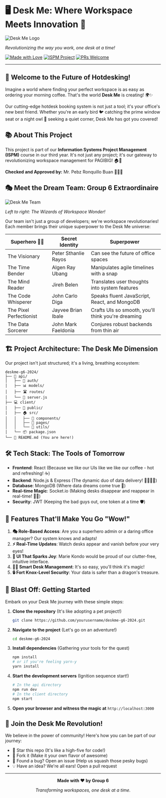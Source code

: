 # 🖥️ Desk Me: Where Workspace Meets Innovation 🚀

![Desk Me Logo](https://res.cloudinary.com/dihmqs39z/image/upload/v1729821878/DESK_ME_1_frmkev.png)

*Revolutionizing the way you work, one desk at a time!*

[![Made with Love](https://img.shields.io/badge/Made%20with-❤️-red.svg)](https://github.com/yourusername/deskme-g6-2024)
[![ISPM Project](https://img.shields.io/badge/ISPM-Project-blue.svg)](https://yourschool.edu)
[![PRs Welcome](https://img.shields.io/badge/PRs-welcome-brightgreen.svg?style=flat-square)](http://makeapullrequest.com)

</div>

---

## 🌟 Welcome to the Future of Hotdesking!

Imagine a world where finding your perfect workspace is as easy as ordering your morning coffee. That's the world **Desk Me** is creating! 🌍✨

Our cutting-edge hotdesk booking system is not just a tool; it's your office's new best friend. Whether you're an early bird 🐦 catching the prime window seat or a night owl 🦉 seeking a quiet corner, Desk Me has got you covered!

## 📚 About This Project

This project is part of our **Information Systems Project Management (ISPM)** course in our third year. It's not just any project; it's our gateway to revolutionizing workspace management for PAGIBIG! 🏠💙

**Checked and Approved by:** Mr. Pebz Ronquillo Buan 👨‍🏫✅

## 🎭 Meet the Dream Team: Group 6 Extraordinaire

![Desk Me Team](https://res.cloudinary.com/dihmqs39z/image/upload/v1730486044/448495525_1553829058503888_6961652431859056076_n_pycaet.jpg)

*Left to right: The Wizards of Workspace Wonder!*

Our team isn't just a group of developers; we're workspace revolutionaries! Each member brings their unique superpower to the Desk Me universe:

| Superhero 🦸‍♂️ | Secret Identity | Superpower |
|----------------|-----------------|------------|
| The Visionary | Peter Sthanlie Rayos | Can see the future of office spaces |
| The Time Bender | Algen Ray Ubang | Manipulates agile timelines with a snap |
| The Mind Reader | Jireh Belen | Translates user thoughts into system features |
| The Code Whisperer | John Carlo Diga | Speaks fluent JavaScript, React, and MongoDB |
| The Pixel Perfectionist | Jayvee Brian Ibale | Crafts UIs so smooth, you'll think you're dreaming |
| The Data Sorcerer | John Mark Faeldonia | Conjures robust backends from thin air |

## 🏗️ Project Architecture: The Desk Me Dimension

Our project isn't just structured; it's a living, breathing ecosystem:

```
deskme-g6-2024/
├── 🧠 api/
│   ├── 🔐 auth/
│   ├── 📊 models/
│   ├── 🛣️ routes/
│   └── 🚀 server.js
├── 💻 client/
│   ├── 🎨 public/
│   ├── 🏠 src/
│   │   ├── 🧩 components/
│   │   ├── 📄 pages/
│   │   └── 🔧 utils/
│   └── 📦 package.json
└── 📘 README.md (You are here!)
```

## 🛠️ Tech Stack: The Tools of Tomorrow

- **Frontend**: React (Because we like our UIs like we like our coffee - hot and refreshing! ☕)
- **Backend**: Node.js & Express (The dynamic duo of data delivery! 🦸‍♂️🦸‍♀️)
- **Database**: MongoDB (Where data dreams come true 💭)
- **Real-time Magic**: Socket.io (Making desks disappear and reappear in real-time! 🎩✨)
- **Security**: JWT (Keeping the bad guys out, one token at a time 🛡️)

## 🌈 Features That'll Make You Go "Wow!"

1. **🎭 Role-Based Access**: Are you a superhero admin or a daring office manager? Our system knows and adapts!
2. **⚡ Real-Time Updates**: Watch desks appear and vanish before your very eyes!
3. **🎨 UI That Sparks Joy**: Marie Kondo would be proud of our clutter-free, intuitive interface.
4. **🧙‍♂️ Smart Desk Management**: It's so easy, you'll think it's magic!
5. **🔒 Fort Knox-Level Security**: Your data is safer than a dragon's treasure.

## 🚀 Blast Off: Getting Started

Embark on your Desk Me journey with these simple steps:

1. **Clone the repository** (It's like adopting a pet project!)
   ```bash
   git clone https://github.com/yourusername/deskme-g6-2024.git
   ```

2. **Navigate to the project** (Let's go on an adventure!)
   ```bash
   cd deskme-g6-2024
   ```

3. **Install dependencies** (Gathering your tools for the quest)
   ```bash
   npm install
   # or if you're feeling yarn-y
   yarn install
   ```

4. **Start the development servers** (Ignition sequence start!)
   ```bash
   # In the api directory
   npm run dev
   # In the client directory
   npm start
   ```

5. **Open your browser and witness the magic at** `http://localhost:3000`

## 🤝 Join the Desk Me Revolution!

We believe in the power of community! Here's how you can be part of our journey:

- 🌟 Star this repo (It's like a high-five for code!)
- 🍴 Fork it (Make it your own flavor of awesome)
- 🐛 Found a bug? Open an issue (Help us squash those pesky bugs)
- 💡 Have an idea? We're all ears! Open a pull request



---

<div align="center">

**Made with ❤️ by Group 6**

*Transforming workspaces, one desk at a time.*


</div>
